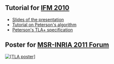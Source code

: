 ## Tutorial for [IFM 2010](http://ifm2010.loria.fr/)
<div class="hr"></div>

- [Slides of the presentation](../../doc/IFM2010/tutorial.pdf)
- [Tutorial on Peterson's algorithm](../../doc/IFM2010/Peterson_IFM2010.pdf)
- [Peterson's TLA+ specification](../../doc/IFM2010/Peterson.tla)


## Poster for [MSR-INRIA 2011 Forum](http://www.msr-inria.inria.fr/forum2011/welcome.html)
<div class="hr"></div>

[![\[TLA poster\]](../../doc/FORUM2011/poster_TLA_FORUM2011.jpg)](
    ../../doc/FORUM2011/poster_TLA_FORUM2011.pdf)

